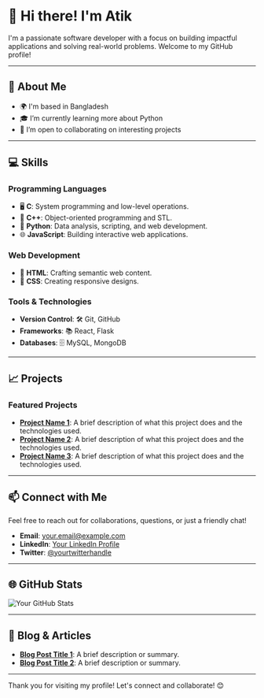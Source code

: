# 👋 Hi there! I'm Atik

I'm a passionate software developer with a focus on building impactful applications and solving real-world problems. Welcome to my GitHub profile!

---

## 🌟 About Me

- 🌍 I'm based in Bangladesh
- 🎓 I’m currently learning more about Python
- 💼 I’m open to collaborating on interesting projects

---

## 💻 Skills

### Programming Languages
- 🖥️ **C**: System programming and low-level operations.
- 🚀 **C++**: Object-oriented programming and STL.
- 🐍 **Python**: Data analysis, scripting, and web development.
- 🌐 **JavaScript**: Building interactive web applications.

### Web Development
- 📄 **HTML**: Crafting semantic web content.
- 🎨 **CSS**: Creating responsive designs.

### Tools & Technologies
- **Version Control**: 🛠️ Git, GitHub
- **Frameworks**: 📚 React, Flask
- **Databases**: 🗄️ MySQL, MongoDB

---

## 📈 Projects

### Featured Projects
- **[Project Name 1](#)**: A brief description of what this project does and the technologies used.
- **[Project Name 2](#)**: A brief description of what this project does and the technologies used.
- **[Project Name 3](#)**: A brief description of what this project does and the technologies used.

---

## 📫 Connect with Me

Feel free to reach out for collaborations, questions, or just a friendly chat!

- **Email**: [your.email@example.com](mailto:your.email@example.com)
- **LinkedIn**: [Your LinkedIn Profile](https://www.linkedin.com/in/yourprofile/)
- **Twitter**: [@yourtwitterhandle](https://twitter.com/yourtwitterhandle)

---

## 🌐 GitHub Stats

![Your GitHub Stats](https://github-readme-stats.vercel.app/api?username=yourusername&show_icons=true&theme=radical)

---

## 📝 Blog & Articles

- **[Blog Post Title 1](#)**: A brief description or summary.
- **[Blog Post Title 2](#)**: A brief description or summary.

---

Thank you for visiting my profile! Let's connect and collaborate! 😊
